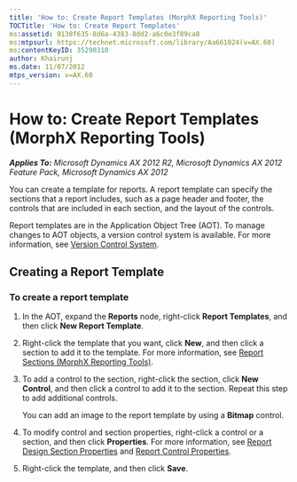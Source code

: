 ```yaml
---
title: 'How to: Create Report Templates (MorphX Reporting Tools)'
TOCTitle: 'How to: Create Report Templates'
ms:assetid: 9138f635-8d6a-4383-8dd2-a6c0e3f89ca8
ms:mtpsurl: https://technet.microsoft.com/library/Aa661024(v=AX.60)
ms:contentKeyID: 35290310
author: Khairunj
ms.date: 11/07/2012
mtps_version: v=AX.60
---
```


# How to: Create Report Templates (MorphX Reporting Tools) 


_**Applies To:** Microsoft Dynamics AX 2012 R2, Microsoft Dynamics AX 2012 Feature Pack, Microsoft Dynamics AX 2012_

You can create a template for reports. A report template can specify the sections that a report includes, such as a page header and footer, the controls that are included in each section, and the layout of the controls.

Report templates are in the Application Object Tree (AOT). To manage changes to AOT objects, a version control system is available. For more information, see [Version Control System](https://technet.microsoft.com/library/aa639568\(v=ax.60\)).

## Creating a Report Template

### To create a report template

1.  In the AOT, expand the **Reports** node, right-click **Report Templates**, and then click **New Report Template**.

2.  Right-click the template that you want, click **New**, and then click a section to add it to the template. For more information, see [Report Sections (MorphX Reporting Tools)](report-sections-morphx-reporting-tools.md).

3.  To add a control to the section, right-click the section, click **New Control**, and then click a control to add it to the section. Repeat this step to add additional controls.
    
    You can add an image to the report template by using a **Bitmap** control.

4.  To modify control and section properties, right-click a control or a section, and then click **Properties**. For more information, see [Report Design Section Properties](https://technet.microsoft.com/library/aa643974\(v=ax.60\)) and [Report Control Properties](https://technet.microsoft.com/library/aa652720\(v=ax.60\)).

5.  Right-click the template, and then click **Save**.

